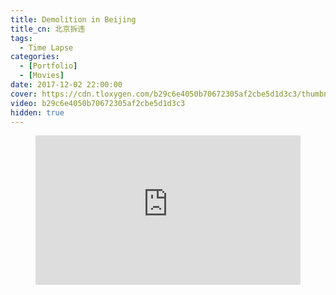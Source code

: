 ```yaml
---
title: Demolition in Beijing
title_cn: 北京拆违
tags:
  - Time Lapse
categories:
  - [Portfolio]
  - [Movies]
date: 2017-12-02 22:00:00
cover: https://cdn.tloxygen.com/b29c6e4050b70672305af2cbe5d1d3c3/thumbnails/thumbnail.jpg
video: b29c6e4050b70672305af2cbe5d1d3c3
hidden: true
---
```


<figure class="my-video">
  <div style="position: relative; padding-top: 56.25%;"><iframe src="https://cdn.tloxygen.com/b29c6e4050b70672305af2cbe5d1d3c3/iframe?preload=metadata&poster=https%3A%2F%2Fcdn.tloxygen.com%2Fb29c6e4050b70672305af2cbe5d1d3c3%2Fthumbnails%2Fthumbnail.jpg%3Ftime%3D%26height%3D600" style="border: none; position: absolute; top: 0; left: 0; height: 100%; width: 100%;" allow="accelerometer; gyroscope; autoplay; encrypted-media; picture-in-picture;" allowfullscreen="true"></iframe></div>
</figure>
